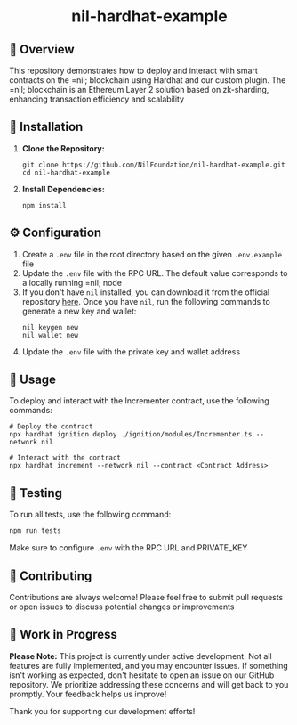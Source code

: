 
<div align="center">
  <h1>nil-hardhat-example</h1>
</div>

## 🚀 Overview
This repository demonstrates how to deploy and interact with smart contracts on the =nil; blockchain using Hardhat and our custom plugin. The =nil; blockchain is an Ethereum Layer 2 solution based on zk-sharding, enhancing transaction efficiency and scalability

## 🔧 Installation
1. **Clone the Repository:**
   ```
   git clone https://github.com/NilFoundation/nil-hardhat-example.git
   cd nil-hardhat-example
   ```
2. **Install Dependencies:**
   ```
   npm install
   ```

## ⚙️ Configuration
1. Create a `.env` file in the root directory based on the given `.env.example` file
2. Update the `.env` file with the RPC URL. The default value corresponds to a locally running =nil; node
3. If you don't have `nil` installed, you can download it from the official repository [here](https://github.com/NilFoundation/nil_cli).
Once you have `nil`, run the following commands to generate a new key and wallet:
    ```
    nil keygen new
    nil wallet new
    ```
4. Update the `.env` file with the private key and wallet address

## 🎯 Usage
To deploy and interact with the Incrementer contract, use the following commands:
```
# Deploy the contract
npx hardhat ignition deploy ./ignition/modules/Incrementer.ts --network nil

# Interact with the contract
npx hardhat increment --network nil --contract <Contract Address>
```

## 🎯 Testing
To run all tests, use the following command:
```bash
npm run tests
```
Make sure to configure `.env` with the RPC URL and PRIVATE_KEY

## 💪 Contributing
 Contributions are always welcome! Please feel free to submit pull requests or open issues to discuss potential changes or improvements

## 🚧 Work in Progress
**Please Note:** This project is currently under active development. Not all features are fully implemented, and you may encounter issues. If something isn't working as expected, don't hesitate to open an issue on our GitHub repository. We prioritize addressing these concerns and will get back to you promptly. Your feedback helps us improve!

Thank you for supporting our development efforts!
